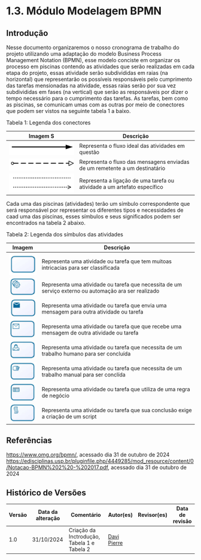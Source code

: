 # 1.3. Módulo Modelagem BPMN

<!-- Foco_3: Modelagem na Notação BPMN.

Entrega Mínima: Modelagem BPMN, orientando-se por uma abordagem metodológica à escolha da equipe (por exemplo, combinação de práticas do Scrum & XP).

Apresentação (em sala) explicando o detalhamento metodológico desenhado como um modelo em BPMN, com: (i) rastro claro aos membros participantes (MOSTRAR QUADRO DE PARTICIPAÇÕES & COMMITS); (ii) justificativas & senso crítico sobre as escolhas metodológicas adotadas para o projeto; e (iii) comentários gerais sobre o trabalho em equipe. Tempo da Apresentação: +/- 5min. Recomendação: Apresentar diretamente via Wiki ou GitPages do Projeto. Baixar os conteúdos com antecedência, evitando problemas de internet no momento de exposição nas Dinâmicas de Avaliação.

A Wiki ou GitPages do Projeto deve conter um tópico dedicado ao Módulo Modelagem BPMN, com modelagem BPMN (viés metodológico), histórico de versões, referências, e demais detalhamentos gerados pela equipe nesse escopo.

Demais orientações disponíveis nas Diretrizes (vide Moodle). -->

## Introdução 
Nesse documento organizaremos o nosso cronograma de trabalho do projeto utilizando uma adaptação do modelo Business Process Management Notation (BPMN), esse modelo conciste em organizar os processo em piscinas contendo as atividades que serão realizadas em cada etapa do projeto, essas atividade serão subdivididas em raias (na horizontal) que representarão os possíveis responsáveis pelo cumprimento das tarefas mensionadas na atividade, essas raias serão por sua vez subdivididas em fases (na vertical) que serão as responsáveis por dizer o tempo necessário para o cumprimento das tarefas.
As tarefas, bem como as piscinas, se comunicam umas com as outras por meio de conectores que podem ser vistos na seguinte tabela 1 a baixo.

Tabela 1: Legenda dos conectores

| Imagem                                            S                         | Descrição                                                                   |
| --------------------------------------------------------------------------- | --------------------------------------------------------------------------- |
| ![Imagem de seta preta](./assets/fluxo_de_sequencia.png)                    | Representa o fluxo ideal das atividades em questão                          |
| ![Imagem de pontilhada e ponta não pintada](./assets/fluxo_de_mensagem.png) | Representa o fluxo das mensagens enviadas de um remetente a um destinatário |
| ![Imagem de linha pontilhada ou seta pontilhada](./assets/associacao.png)   | Representa a ligação de uma tarefa ou atividade a um artefato específico    |

Cada uma das piscinas (atividades) terão um símbulo correspondente que será responsável por representar os diferentes tipos e necessidades de caad uma das piscinas, esses símbulos e seus significados podem ser encontrados na tabela 2 abaixo.

Tabela 2: Legenda dos símbulos das atividades

| Imagem                                                                              | Descrição                                                                                             |
| ----------------------------------------------------------------------------------- | ----------------------------------------------------------------------------------------------------- |
| ![Imagem de um quadrado azul vazio](./assets/tarefa_abstrata.png)                   | Representa uma atividade ou tarefa que tem muitoas intricacias para ser classificada                  |
| ![Imagem de um quadrado azul com uma engrenagem](./assets/servico.png)              | Representa uma atividade ou tarefa que necessita de um serviço externo ou automação ara ser realizado |
| ![Imagem de um quadrado azul com um envelope pintado](./assets/envio.png)           | Representa uma atividade ou tarefa que envia uma mensagem para outra atividade ou tarefa              |
| ![Imagem de um quadrado azul com um envelope não pintado](./assets/recebimento.png) | Representa uma atividade ou tarefa que que recebe uma mensagem de outra atividade ou tarefa           |
| ![Imagem de um quadrado azul com uma pessoa](./assets/humana.png)                   | Representa uma atividade ou tarefa que necessita de um trabalho humano para ser concluída             |
| ![Imagem de um quadrado azul com uma mão](./assets/manual.png)                      | Representa uma atividade ou tarefa que necessita de um trabalho manual para ser conclída              |
| ![Imagem de um quadrado azul com uma carteira de trabalho ](./assets/negocio.png)   | Representa uma atividade ou tarefa que utiliza de uma regra de negócio                                |
| ![Imagem de um quadrado azul com uma fita com coisas escritas](./assets/script.png) | Representa uma atividade ou tarefa que sua conclusão exige a criação de um script                     |




## Referências 

https://www.omg.org/bpmn/, acessado dia 31 de outubro de 2024<br>
https://edisciplinas.usp.br/pluginfile.php/4449285/mod_resource/content/0/Notacao-BPMN%202%20-%202017.pdf, acessado dia 31 de outubro de 2024



## Histórico de Versões

| Versão | Data da alteração | Comentário                                  | Autor(es)                                    | Revisor(es) | Data de revisão |
| ------ | ----------------- | ------------------------------------------- | -------------------------------------------- | ----------- | --------------- |
| 1.0    | 31/10/2024        | Criação da Inctrodução, Tabela 1 e Tabela 2 | [Davi Pierre](https://github.com/DaviPierre) |             |                 |